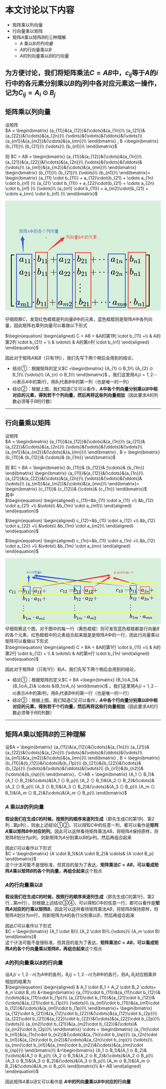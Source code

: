 # 本文讨论以下内容
* 矩阵乘以列向量
* 行向量乘以矩阵
* 矩阵${A}$乘以矩阵${B}$的三种理解
    * ${A}$ 乘以${B}的列向量$
    * ${A}$的行向量乘以${B}$
    * ${A}$的列向量乘以${B}$的行向量

为方便讨论，我们将矩阵乘法$C=AB$中，$c_{ij}$等于$A$的$i$行中的各元素分别乘以$B$的$j$列中各对应元素这一操作，记为$C_{ij} = A_i⊙B_j$
---
## 矩阵乘以列向量
设矩阵  
$A = \begin{bmatrix}
{a_{11}}&{a_{12}}&{\cdots}&{a_{1n}}\\
{a_{21}}&{a_{22}}&{\cdots}&{a_{2n}}\\
{\vdots}&{\vdots}&{\ddots}&{\vdots}\\
{a_{m1}}&{a_{m2}}&{\cdots}&{a_{mn}}\\
\end{bmatrix}  ,
B =\begin{bmatrix}
{b_{11}}\\
{b_{21}}\\
{\vdots}\\
{b_{n1}}\\
\end{bmatrix}$

 
则
$C = AB = \begin{bmatrix}
{a_{11}}&{a_{12}}&{\cdots}&{a_{1n}}\\
{a_{21}}&{a_{22}}&{\cdots}&{a_{2n}}\\
{\vdots}&{\vdots}&{\ddots}&{\vdots}\\
{a_{m1}}&{a_{m2}}&{\cdots}&{a_{mn}}\\
\end{bmatrix}
\begin{bmatrix}
{b_{11}}\\
{b_{21}}\\
{\vdots}\\
{b_{n1}}\\
\end{bmatrix}=
\begin{bmatrix}
{a_{11} \cdot b_{11}} + a_{12}\cdot{b_{21} +  \cdots a_{1n} \cdot b_{n1} }\\
{a_{21} \cdot b_{11}} + a_{22}\cdot{b_{21} +  \cdots a_{2n} \cdot b_{n1} }\\
{\vdots}\\
{a_{m1} \cdot b_{11}} + a_{m2}\cdot{b_{21} +  \cdots a_{mn} \cdot b_{n1} }\\
\end{bmatrix}$


![matrix_mul_vector1](/imgs/matrix_mul_vector1.jpg)


仔细观察$C$，发现红色框框是列向量$B$中的元素，蓝色框框则是矩阵$A$中各列向量，因此矩阵右乘列向量可以看做以下形式
  
$\begin{equation}
\begin{aligned}
C = AB = &A的第1列 \cdot b_{11} +\\ 
& A的第2列 \cdot b_{21} + \\
& \vdots\\
& A的第n列 \cdot b_{n1}
\end{aligned}
\end{equation}$


因此对于矩阵$A$和$B$（只有1列），我们先写下两个稍后会用到的结论，
* 结论①：根据矩阵的定义$C =\begin{bmatrix}
{A_{1} ⊙ B_1}\\
{A_{2} ⊙ B_1}\\
{\vdots}\\
{A_{n} ⊙ B_1}\\
\end{bmatrix}$ 。我们这里用$A_i(i=1,2\cdots n)$表示$A$中的第$i$行，用$B_1$代表$B$中的第一列（也是唯一的一列）
* 结论②：根据上图，我们知道$C$又可以看作，**$A$中各个列向量分别乘以$B$中相对应的元素，得到若干个列向量，然后再将这些列向量相加**（因此要求$A$的列数必须等于$B$的行数）


---
## 行向量乘以矩阵
设矩阵  
$A = \begin{bmatrix}
{a_{11}}&{a_{12}}&{\cdots}&{a_{1n}}\\
{a_{21}}&{a_{22}}&{\cdots}&{a_{2n}}\\
{\vdots}&{\vdots}&{\ddots}&{\vdots}\\
{a_{m1}}&{a_{m2}}&{\cdots}&{a_{mn}}\\
\end{bmatrix}  ,
B = \begin{bmatrix}
{b_{11}}&
{b_{12}}&
{\cdots}&
{b_{1m}}
\end{bmatrix}$

则
$C = BA = \begin{bmatrix}
{b_{11}}&
{b_{12}}&
{\cdots}&
{b_{1m}}
\end{bmatrix}
\begin{bmatrix}
{a_{11}}&{a_{12}}&{\cdots}&{a_{1n}}\\
{a_{21}}&{a_{22}}&{\cdots}&{a_{2n}}\\
{\vdots}&{\vdots}&{\ddots}&{\vdots}\\
{a_{m1}}&{a_{m2}}&{\cdots}&{a_{mn}}\\
\end{bmatrix}=
\begin{bmatrix}
{c_{11}}&
{c_{12}}&
{\cdots}&
{c_{1n}}
\end{bmatrix}$  
其中  
$\begin{equation}
\begin{aligned}
c_{11}=&b_{11} \cdot a_{11} +\\ 
&b_{12} \cdot a_{21}  +\\ 
&\vdots\\
&b_{1m} \cdot a_{m1}\\
\end{aligned}
\end{equation}$ 
  

$\begin{equation}
\begin{aligned}
c_{12}=&b_{11} \cdot a_{12} +\\ 
&b_{12} \cdot a_{22}  +\\ 
&\vdots\\
&b_{1m} \cdot a_{m2}\\
\end{aligned}
\end{equation}$ 
  

$\begin{equation}
\begin{aligned}
c_{1n}=&b_{11} \cdot a_{1n} +\\ 
&b_{12} \cdot a_{2n}  +\\ 
&\vdots\\
&b_{1m} \cdot a_{mn}
\end{aligned}
\end{equation}$  



![matrix_mul_vector3](/imgs/matrix_mul_vector3.jpg)  
仔细观察这个图，对于图中的每一行（黄色框框）则可发现蓝色框框都是行向量$B$的各个元素，红色框框中的元素组合起来就是是矩阵$A$中的一行，因此行向量乘以矩阵可以看做以下形式  
$\begin{equation}
\begin{aligned}
C = BA = &A的第1行 \cdot b_{11} +\\ 
& A的第2行 \cdot b_{12} + \\
& \vdots\\
& A的第n行 \cdot b_{1n}
\end{aligned}
\end{equation}$


因此对于矩阵$B$（只有1行）和$A$，我们先写下两个稍后会用到的结论，
* 结论①：根据矩阵的定义$C = BA =\begin{bmatrix}
{B_1⊙A_1}&{B_1⊙A_2}& \cdots &{B_1⊙A_n}
\end{bmatrix}$ 。我们这里用$A_i(i=1,2\cdots n)$表示$A$中的第$i$列，用$B_1$代表$B$中的第一行（也是唯一的一行）
* 结论②：根据上图，我们知道$C$又可以看作，**$A$中各个行向量分别乘以$B$中相对应的元素，得到若干个行向量，然后再将这些行向量相加**（因此要求$A$的行数必须等于$B$的列数）


 
---
## 矩阵${A}$乘以矩阵${B}$的三种理解
设$A = \begin{bmatrix}
{a_{11}}&{a_{12}}&{\cdots}&{a_{1n}}\\
{a_{21}}&{a_{22}}&{\cdots}&{a_{2n}}\\
{\vdots}&{\vdots}&{\ddots}&{\vdots}\\
{a_{m1}}&{a_{m2}}&{\cdots}&{a_{mn}}\\
\end{bmatrix}  ,
B = \begin{bmatrix}
{b_{11}}&{b_{12}}&{\cdots}&{b_{1p}}\\
{b_{21}}&{b_{22}}&{\cdots}&{b_{2p}}\\
{\vdots}&{\vdots}&{\ddots}&{\vdots}\\
{b_{n1}}&{b_{n2}}&{\cdots}&{b_{np}}\\
\end{bmatrix}，C=AB = \begin{bmatrix}
{A_1 ⊙ B_1}&{A_1 ⊙ B_2}&{\cdots}&{A_1 ⊙ B_p}\\
{A_2 ⊙ B_1}&{A_2 ⊙ B_2}&{\cdots}&{A_2 ⊙ B_p}\\
{A_3 ⊙ B_1}&{A_3 ⊙ B_2}&{\cdots}&{A_3 ⊙ B_p}\\
{A_m ⊙ B_1}&{A_m ⊙ B_2}&{\cdots}&{A_m ⊙ B_p}\\
\end{bmatrix}$

### ${A}$ 乘以${B}$的列向量
<!-- ①②③④⑤⑥⑦⑧⑨⑩ -->
**假设我们在生成$C$的时候，按照列的顺序来逐列生成**（即先生成$C$的第$1$列、第$2$列...第$p$列），则由上述结论①②，可以得知$C$中的任意一列，都可以看作是**矩阵$A$乘以矩阵$B$中对应的列**。因此可以这样看待矩阵乘法$AB$，将矩阵$A$保持原样，将矩阵$B$划分为$p$列，则新矩阵为$A$分别乘以$B$的$p$列，然后再组合起来  


因此$C$可以看作以下形式  
$C = \begin{bmatrix}
{A \cdot B_1}&{A \cdot B_2}& \cdots& {A \cdot B_p}
\end{bmatrix}$  
这个计法可能不是很标准，但其目的是为了表达，**矩阵乘法$C=AB$，可以看成矩阵$A$乘以矩阵$B$的各个列向量，再组合起来**这个观点

### ${A}$的行向量乘以${B}$
**假设我们在生成$C$的时候，按照行的顺序来逐列生成**（即先生成$C$的第$1$行、第$2$行...第$m$行），则根据上述结论③④，可以得知$C$中的任意一行，都可以看作是**矩阵$A$对应的行乘以矩阵$B$**。因此可以这样看待矩阵乘法$AB$，将矩阵$B$保持原样，将矩阵$A$划分为$m$行，则新矩阵为$A$的各行分别乘以$B$，然后再组合起来

因此$C$可以看作以下形式  
$C = \begin{bmatrix}
{A_1 \cdot B}\\
{A_2 \cdot B}\\
{\vdots}\\
{A_m \cdot B}
\end{bmatrix}$  
这个计法可能不是很标准，但其目的是为了表达，**矩阵乘法$C=AB$，可以看成矩阵$A$的各个行向量乘以矩阵$B$，再组合起来**这个观点

### ${A}$的列向量乘以${B}$的行向量
设$A_i(i=1,2\cdots n)$为$A$中的各列，$B_j(j=1,2\cdots n)$为$B$中的各行，则$A_i, B_j$对应相乘并相加的结果为  
$\begin{equation}
\begin{aligned}
& A_1 \cdot B_1 + A_2 \cdot B_2 \cdots+ A_n \cdot B_n\\
&=\begin{bmatrix}
{a_{11}\cdot b_{11}}&{a_{11}\cdot b_{12}}&{\cdots}&{a_{11}\cdot b_{1p}}\\
{a_{21}\cdot b_{11}}&{a_{21}\cdot b_{12}}&{\cdots}&{a_{21}\cdot b_{1p}}\\
{\vdots}\\
{a_{m1}\cdot b_{11}}&{a_{m1}\cdot b_{12}}&{\cdots}&{a_{m1}\cdot b_{1p}}\\
\end{bmatrix}+
\begin{bmatrix}
{a_{12}\cdot b_{21}}&{a_{12}\cdot b_{22}}&{\cdots}&{a_{12}\cdot b_{2p}}\\
{a_{22}\cdot b_{21}}&{a_{22}\cdot b_{22}}&{\cdots}&{a_{22}\cdot b_{2p}}\\
{\vdots}\\
{a_{m2}\cdot b_{21}}&{a_{m2}\cdot b_{22}}&{\cdots}&{a_{m2}\cdot b_{2p}}\\
\end{bmatrix}
\cdots + 
\begin{bmatrix}
{a_{1n}\cdot b_{n1}}&{a_{1n}\cdot b_{n2}}&{\cdots}&{a_{1n}\cdot b_{np}}\\
{a_{2n}\cdot b_{n1}}&{a_{2n}\cdot b_{n2}}&{\cdots}&{a_{2n}\cdot b_{np}}\\
{\vdots}\\
{a_{mn}\cdot b_{n1}}&{a_{mn}\cdot b_{n2}}&{\cdots}&{a_{mn}\cdot b_{np}}\\
\end{bmatrix}\\
&=\begin{bmatrix}
{A_1 ⊙ B_1}&{A_1 ⊙ B_2}&{\cdots}&{A_1 ⊙ B_p}\\
{A_2 ⊙ B_1}&{A_2 ⊙ B_2}&{\cdots}&{A_2 ⊙ B_p}\\
{A_3 ⊙ B_1}&{A_3 ⊙ B_2}&{\cdots}&{A_3 ⊙ B_p}\\
{A_m ⊙ B_1}&{A_m ⊙ B_2}&{\cdots}&{A_m ⊙ B_p}\\
\end{bmatrix}\\
&= AB
\end{aligned}
\end{equation}$

 
 因此矩阵$A$乘以$B$又可以看作是 **$A$中的列向量乘以$B$中对应的行向量**
